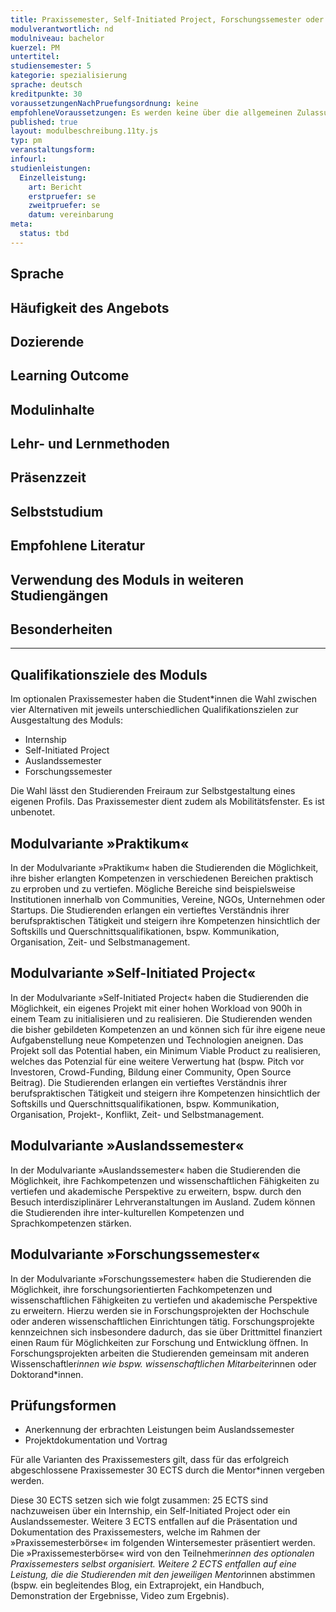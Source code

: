 ```yaml
---
title: Praxissemester, Self-Initiated Project, Forschungssemester oder Auslandssemester
modulverantwortlich: nd
modulniveau: bachelor
kuerzel: PM
untertitel:
studiensemester: 5
kategorie: spezialisierung
sprache: deutsch
kreditpunkte: 30
voraussetzungenNachPruefungsordnung: keine
empfohleneVoraussetzungen: Es werden keine über die allgemeinen Zulassungsvoraussetzungen hinausgehende fachlichen Voraussetzungen gefordert, jedoch sollten Engagement, Motivation, Toleranz, Bereitschaft zur Teamarbeit mitgebracht werden.
published: true
layout: modulbeschreibung.11ty.js
typ: pm
veranstaltungsform: 
infourl: 
studienleistungen:
  Einzelleistung:
    art: Bericht
    erstpruefer: se
    zweitpruefer: se
    datum: vereinbarung
meta:
  status: tbd    
---
```


## Sprache

## Häufigkeit des Angebots

## Dozierende

## Learning Outcome

## Modulinhalte

## Lehr- und Lernmethoden

## Präsenzzeit

## Selbststudium

## Empfohlene Literatur

## Verwendung des Moduls in weiteren Studiengängen

## Besonderheiten

---

## Qualifikationsziele des Moduls

Im optionalen Praxissemester haben die Student*innen die Wahl zwischen vier Alternativen mit jeweils unterschiedlichen Qualifikationszielen zur Ausgestaltung des Moduls:

- Internship
- Self-Initiated Project
- Auslandssemester
- Forschungssemester

Die Wahl lässt den Studierenden Freiraum zur Selbstgestaltung eines eigenen Profils. Das Praxissemester dient zudem als Mobilitätsfenster. Es ist unbenotet.

## Modulvariante »Praktikum«

In der Modulvariante »Praktikum« haben die Studierenden die Möglichkeit, ihre bisher erlangten Kompetenzen in verschiedenen Bereichen praktisch zu erproben und zu vertiefen. Mögliche Bereiche sind beispielsweise Institutionen innerhalb von Communities, Vereine, NGOs, Unternehmen oder Startups. Die Studierenden erlangen ein vertieftes Verständnis ihrer berufspraktischen Tätigkeit und steigern ihre Kompetenzen hinsichtlich der Softskills und Querschnittsqualifikationen, bspw. Kommunikation, Organisation, Zeit- und Selbstmanagement.

## Modulvariante »Self-Initiated Project«

In der Modulvariante »Self-Initiated Project« haben die Studierenden die Möglichkeit, ein eigenes Projekt mit einer hohen Workload von 900h in einem Team zu initialisieren und zu realisieren. Die Studierenden wenden die bisher gebildeten Kompetenzen an und können sich für ihre eigene neue Aufgabenstellung neue Kompetenzen und Technologien aneignen. Das Projekt soll das Potential haben, ein Minimum Viable Product zu realisieren, welches das Potenzial für eine weitere Verwertung hat (bspw. Pitch vor Investoren, Crowd-Funding, Bildung einer Community, Open Source Beitrag). Die Studierenden erlangen ein vertieftes Verständnis ihrer berufspraktischen Tätigkeit und steigern ihre Kompetenzen hinsichtlich der Softskills und Querschnittsqualifikationen, bspw. Kommunikation, Organisation, Projekt-, Konflikt, Zeit- und Selbstmanagement.

## Modulvariante »Auslandssemester«

In der Modulvariante »Auslandssemester« haben die Studierenden die Möglichkeit, ihre Fachkompetenzen und wissenschaftlichen Fähigkeiten zu vertiefen und akademische Perspektive zu erweitern, bspw. durch den Besuch interdisziplinärer Lehrveranstaltungen im Ausland. Zudem können die Studierenden ihre inter-kulturellen Kompetenzen und Sprachkompetenzen stärken.

## Modulvariante »Forschungssemester«

In der Modulvariante »Forschungssemester« haben die Studierenden die Möglichkeit, ihre forschungsorientierten Fachkompetenzen und wissenschaftlichen Fähigkeiten zu vertiefen und akademische Perspektive zu erweitern. Hierzu werden sie in Forschungsprojekten der Hochschule oder anderen wissenschaftlichen Einrichtungen tätig. Forschungsprojekte kennzeichnen sich insbesondere dadurch, das sie über Drittmittel finanziert einen Raum für Möglichkeiten zur Forschung und Entwicklung öffnen. In Forschungsprojekten arbeiten die Studierenden gemeinsam mit anderen Wissenschaftler*innen wie bspw. wissenschaftlichen Mitarbeiter*innen oder Doktorand*innen.

## Prüfungsformen

- Anerkennung der erbrachten Leistungen beim Auslandssemester
- Projektdokumentation und Vortrag

Für alle Varianten des Praxissemesters gilt, dass für das erfolgreich abgeschlossene Praxissemester 30 ECTS durch die Mentor*innen vergeben werden.

Diese 30 ECTS setzen sich wie folgt zusammen: 25 ECTS sind nachzuweisen über ein Internship, ein Self-Initiated Project oder ein Auslandssemester. Weitere 3 ECTS entfallen auf die Präsentation und Dokumentation des Praxissemesters, welche im Rahmen der »Praxissemesterbörse« im folgenden Wintersemester präsentiert werden. Die »Praxissemesterbörse« wird von den Teilnehmer*innen des optionalen Praxissemesters selbst organisiert. Weitere 2 ECTS entfallen auf eine Leistung, die die Studierenden mit den jeweiligen Mentor*innen abstimmen (bspw. ein begleitendes Blog, ein Extraprojekt, ein Handbuch, Demonstration der Ergebnisse, Video zum Ergebnis).
